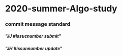 # 2020-summer-Algo-study

### commit message standard

##### "JJ #issuenumber submit"

##### "JH #issunnumber update"
